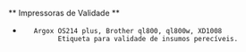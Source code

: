 ** Impressoras  de Validade **
-        Argox OS214 plus, Brother ql800, ql800w, XD1008
               Etiqueta para validade de insumos perecíveis.
